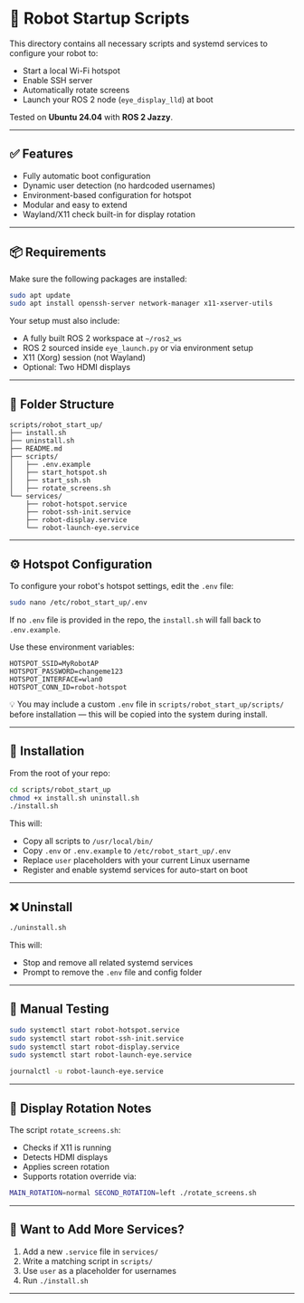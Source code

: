 # 🤖 Robot Startup Scripts

This directory contains all necessary scripts and systemd services to configure your robot to:

- Start a local Wi-Fi hotspot
- Enable SSH server
- Automatically rotate screens
- Launch your ROS 2 node (`eye_display_lld`) at boot

Tested on **Ubuntu 24.04** with **ROS 2 Jazzy**.

---

## ✅ Features

- Fully automatic boot configuration
- Dynamic user detection (no hardcoded usernames)
- Environment-based configuration for hotspot
- Modular and easy to extend
- Wayland/X11 check built-in for display rotation

---

## 📦 Requirements

Make sure the following packages are installed:

```bash
sudo apt update
sudo apt install openssh-server network-manager x11-xserver-utils
```

Your setup must also include:

- A fully built ROS 2 workspace at `~/ros2_ws`
- ROS 2 sourced inside `eye_launch.py` or via environment setup
- X11 (Xorg) session (not Wayland)
- Optional: Two HDMI displays

---

## 📁 Folder Structure

```
scripts/robot_start_up/
├── install.sh
├── uninstall.sh
├── README.md
├── scripts/
│   ├── .env.example
│   ├── start_hotspot.sh
│   ├── start_ssh.sh
│   ├── rotate_screens.sh
└── services/
    ├── robot-hotspot.service
    ├── robot-ssh-init.service
    ├── robot-display.service
    └── robot-launch-eye.service
```

---

## ⚙️ Hotspot Configuration

To configure your robot's hotspot settings, edit the `.env` file:

```bash
sudo nano /etc/robot_start_up/.env
```

If no `.env` file is provided in the repo, the `install.sh` will fall back to `.env.example`.

Use these environment variables:

```env
HOTSPOT_SSID=MyRobotAP
HOTSPOT_PASSWORD=changeme123
HOTSPOT_INTERFACE=wlan0
HOTSPOT_CONN_ID=robot-hotspot
```

💡 You may include a custom `.env` file in `scripts/robot_start_up/scripts/` before installation — this will be copied into the system during install.

---

## 🚀 Installation

From the root of your repo:

```bash
cd scripts/robot_start_up
chmod +x install.sh uninstall.sh
./install.sh
```

This will:
- Copy all scripts to `/usr/local/bin/`
- Copy `.env` or `.env.example` to `/etc/robot_start_up/.env`
- Replace `user` placeholders with your current Linux username
- Register and enable systemd services for auto-start on boot

---

## ❌ Uninstall

```bash
./uninstall.sh
```

This will:
- Stop and remove all related systemd services
- Prompt to remove the `.env` file and config folder

---

## 🧪 Manual Testing

```bash
sudo systemctl start robot-hotspot.service
sudo systemctl start robot-ssh-init.service
sudo systemctl start robot-display.service
sudo systemctl start robot-launch-eye.service

journalctl -u robot-launch-eye.service
```

---

## 🔁 Display Rotation Notes

The script `rotate_screens.sh`:
- Checks if X11 is running
- Detects HDMI displays
- Applies screen rotation
- Supports rotation override via:

```bash
MAIN_ROTATION=normal SECOND_ROTATION=left ./rotate_screens.sh
```

---

## 🧰 Want to Add More Services?

1. Add a new `.service` file in `services/`
2. Write a matching script in `scripts/`
3. Use `user` as a placeholder for usernames
4. Run `./install.sh`

---
